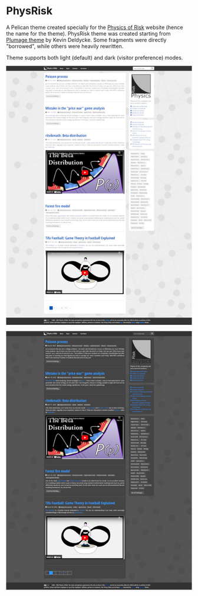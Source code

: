 # PhysRisk

A Pelican theme created specially for the [Physics of Risk](https://rf.mokslasplius.lt/) website (hence the name for the theme). PhysRisk theme was created starting from [Plumage theme](https://github.com/kdeldycke/plumage) by Kevin Deldycke. Some fragments were directly "borrowed", while others were heavily rewritten.

Theme supports both light (default) and dark (visitor preference) modes.

![theme screenshot](screenshot.jpg)

![dark theme screenshot](screenshot-dark.jpg)
